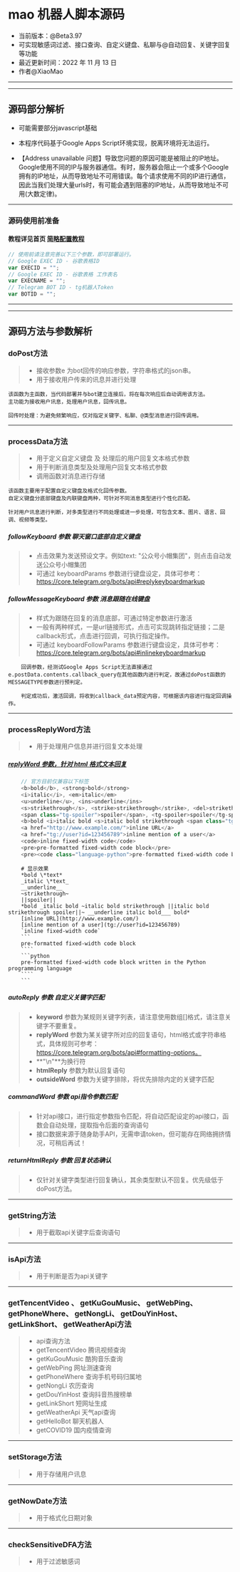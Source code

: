 # mao 机器人脚本源码
- 当前版本：@Beta3.97
- 可实现敏感词过滤、接口查询、自定义键盘、私聊与@自动回复、关键字回复等功能
- 最近更新时间：2022 年 11 月 13 日
- 作者@XiaoMao

------------
------------

## **源码部分解析**
- 可能需要部分javascript基础
- 本程序代码基于Google Apps Script环境实现，脱离环境将无法运行。

- 【Address unavailable 问题】导致您问题的原因可能是被阻止的IP地址。Google使用不同的IP与服务器通信。有时，服务器会阻止一个或多个Google拥有的IP地址，从而导致地址不可用错误。每个请求使用不同的IP进行通信，因此当我们处理大量urls时，有可能会遇到阻塞的IP地址，从而导致地址不可用(大数定律)。


------------

### 源码使用前准备
#### 教程详见首页 [简略配置教程](https://github.com/xiaomaoJT/TgBot#-tg机器人-简略配置教程)
```javascript
// 使用前请注意完善以下三个参数，即可部署运行。
// Google EXEC ID - 谷歌表格ID
var EXECID = "";
// Google EXEC ID - 谷歌表格 工作表名
var EXECNAME = "";
// Telegram BOT ID - tg机器人Token
var BOTID = "";
```

------------
------------

## 源码方法与参数解析
### **doPost**方法
> - 接收参数e 为bot回传的响应参数，字符串格式的json串。
> - 用于接收用户传来的讯息并进行处理
```text
该函数为主函数，当代码部署并与bot建立连接后，将在每次响应后自动调用该方法。
主功能为接收用户讯息，处理用户讯息，回传讯息。

回传时处理：为避免频繁响应，仅对指定关键字、私聊、@类型消息进行回传调用。
```

------------

### **processData**方法
> - 用于定义自定义键盘 及 处理后的用户回复文本格式参数
> - 用于判断消息类型及处理用户回复文本格式参数
> - 调用函数对消息进行存储
```text
该函数主要用于配置自定义键盘及格式化回传参数。
自定义键盘分底部键盘及内联键盘两种，可针对不同消息类型进行个性化匹配。

针对用户讯息进行判断，对多类型进行不同处理或进一步处理，可包含文本、图片、语言、回调、视频等类型。
```

##### **followKeyboard** 参数 聊天窗口底部自定义键盘
> - 点击效果为发送预设文字。例如text: "公众号小帽集团"，则点击自动发送公众号小帽集团
> - 可通过 keyboardParams 参数进行键盘设定，具体可参考：https://core.telegram.org/bots/api#replykeyboardmarkup

##### **followMessageKeyboard** 参数 消息跟随在线键盘
> - 样式为跟随在回复的消息底部，可通过特定参数进行激活
> - 一般有两种样式，一是url链接形式，点击可实现跳转指定链接；二是callback形式，点击进行回调，可执行指定操作。
> - 可通过 keyboardFollowParams 参数进行键盘设定，具体可参考：https://core.telegram.org/bots/api#inlinekeyboardmarkup
```text
    回调参数，经测试Google Apps Script无法直接通过e.postData.contents.callback_query在其他函数内进行判定，故通过doPost函数的MESSAGETYPE参数进行预判定。

    判定成功后，激活回调，将收到callback_data预定内容，可根据该内容进行指定回调操作。
```

------------

### **processReplyWord**方法
> - 用于处理用户信息并进行回复文本处理

##### [replyWord 参数，针对 html 格式文本回复](https://core.telegram.org/bots/api#formatting-options)
```javascript
    // 官方目前仅兼容以下标签
    <b>bold</b>, <strong>bold</strong>
    <i>italic</i>, <em>italic</em>
    <u>underline</u>, <ins>underline</ins>
    <s>strikethrough</s>, <strike>strikethrough</strike>, <del>strikethrough</del>
    <span class="tg-spoiler">spoiler</span>, <tg-spoiler>spoiler</tg-spoiler>
    <b>bold <i>italic bold <s>italic bold strikethrough <span class="tg-spoiler">italic bold strikethrough spoiler</span></s> <u>underline italic bold</u></i> bold</b>
    <a href="http://www.example.com/">inline URL</a>
    <a href="tg://user?id=123456789">inline mention of a user</a>
    <code>inline fixed-width code</code>
    <pre>pre-formatted fixed-width code block</pre>
    <pre><code class="language-python">pre-formatted fixed-width code block written in the Python programming language</code></pre>
```
```text
    # 显示效果
    *bold \*text*
    _italic \*text_
    __underline__
    ~strikethrough~
    ||spoiler||
    *bold _italic bold ~italic bold strikethrough ||italic bold strikethrough spoiler||~ __underline italic bold___ bold*
    [inline URL](http://www.example.com/)
    [inline mention of a user](tg://user?id=123456789)
    `inline fixed-width code`
    ```
    pre-formatted fixed-width code block
    ````
    ```python
    pre-formatted fixed-width code block written in the Python programming language
    ````
    ```
```

##### **autoReply** 参数 自定义关键字匹配
> - **keyword** 参数为某规则关键字列表，请注意使用数组[]格式，请注意关键字不要重复。
> - **replyWord** 参数为某关键字所对应的回复语句，html格式或字符串格式，具体规则可参考：https://core.telegram.org/bots/api#formatting-options。
> - **"\n"**为换行符
> - **htmlReply** 参数为默认回复语句
> - **outsideWord** 参数为关键字排除，将优先排除内定的关键字匹配

##### **commandWord** 参数 api指令参数匹配
> - 针对api接口，进行指定参数指令匹配，将自动匹配设定的api接口，函数会自动处理，提取指令后面的查询语句
> - 接口数据来源于随身助手API，无需申请token，但可能存在网络拥挤情况，可稍后再试！

##### **returnHtmlReply** 参数 回复状态确认
> - 仅针对关键字类型进行回复确认，其余类型默认不回复。优先级低于doPost方法。

------------

### **getString**方法
> - 用于截取api关键字后查询语句

------------

### **isApi**方法
> - 用于判断是否为api关键字

------------

### **getTencentVideo** 、 **getKuGouMusic**、 **getWebPing**、 **getPhoneWhere**、 **getNongLi**、 **getDouYinHost**、 **getLinkShort**、 **getWeatherApi**方法
> - api查询方法
> - getTencentVideo 腾讯视频查询
> - getKuGouMusic 酷狗音乐查询
> - getWebPing 网址测速查询
> - getPhoneWhere 查询手机号码归属地
> - getNongLi 农历查询
> - getDouYinHost 查询抖音热搜榜单
> - getLinkShort 短网址生成
> - getWeatherApi 天气api查询
> - getHelloBot 聊天机器人
> - getCOVID19 国内疫情查询

------------

### **setStorage**方法
> - 用于存储用户讯息

------------

### **getNowDate**方法
> - 用于格式化日期对象

------------

### **checkSensitiveDFA**方法
> - 用于过滤敏感词